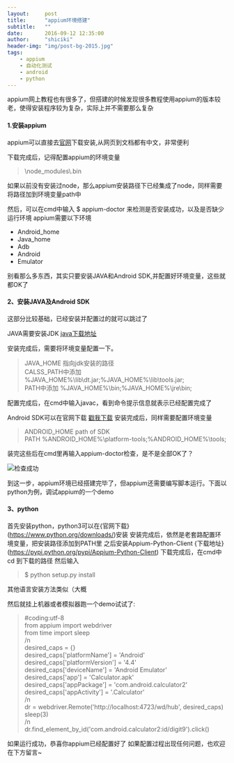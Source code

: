 ```yaml
---
layout:     post
title:      "appium环境搭建"
subtitle:   ""
date:       2016-09-12 12:35:00
author:     "shiciki"
header-img: "img/post-bg-2015.jpg"
tags:
    - appium
    - 自动化测试
    - android
    - python
---
```


appium网上教程也有很多了，但搭建的时候发现很多教程使用appium的版本较老，使得安装程序较为复杂，实际上并不需要那么复杂

#### 1.安装appium

appium可以直接去[官网](http://appium.io/index.html?lang=zh)下载安装,从网页到文档都有中文，非常便利

下载完成后，记得配置appium的环境变量

>\node_modules\\.bin  

如果以前没有安装过node，那么appium安装路径下已经集成了node，同样需要将路径加到环境变量path中

然后，可以在cmd中输入 $ appium-doctor 来检测是否安装成功，以及是否缺少运行环境
appium需要以下环境

+ Android_home
+ Java_home
+ Adb
+ Android
+ Emulator

别看那么多东西，其实只要安装JAVA和Android SDK,并配置好环境变量，这些就都OK了

#### 2、安装JAVA及Android SDK
这部分比较基础，已经安装并配置过的就可以跳过了

JAVA需要安装JDK
[java下载地址](http://www.java.com/zh_CN/download/manual.jsp)

安装完成后，需要将环境变量配置一下。

>JAVA_HOME 指向jdk安装的路径  
CALSS_PATH中添加 %JAVA_HOME%\lib\dt.jar;%JAVA_HOME%\lib\tools.jar;   
PATH中添加 %JAVA_HOME%\bin;%JAVA_HOME%\jre\bin;  

配置完成后，在cmd中输入javac，看到命令提示信息就表示已经配置完成了

Android SDK可以在官网下载
[戳我下载](http://developer.android.com/sdk/index.html)
安装完成后，同样需要配置环境变量

>ANDROID_HOME  path of SDK  
PATH  %ANDROID_HOME%\platform-tools;%ANDROID_HOME%\tools;  

装完这些后在cmd里再输入appium-doctor检查，是不是全部OK了？

![检查成功](/blog/img/post-160912.png)

到这一步，appium环境已经搭建完毕了，但appium还需要编写脚本运行。下面以python为例，调试appium的一个demo

#### 3、python
首先安装python，python3可以在{官网下载}(https://www.python.org/downloads/)安装
安装完成后，依然是老套路配置环境变量，把安装路径添加到PATH里
之后安装Appium-Python-Client
{下载地址}(https://pypi.python.org/pypi/Appium-Python-Client)
下载完成后，在cmd中 cd 到下载的路径
然后输入

> $ python setup.py install   

其他语言安装方法类似（大概

然后就挂上机器或者模拟器跑一个demo试试了:

>#coding:utf-8  
from appium import webdriver  
from time import sleep  
/n   
desired_caps = {}  
desired_caps['platformName'] = 'Android'  
desired_caps['platformVersion'] = '4.4'  
desired_caps['deviceName'] = 'Android Emulator'  
desired_caps['app'] = 'Calculator.apk'  
desired_caps['appPackage'] = 'com.android.calculator2'  
desired_caps['appActivity'] = '.Calculator'  
/n  
dr = webdriver.Remote('http://localhost:4723/wd/hub', desired_caps)  
sleep(3)  
/n   
dr.find_element_by_id('com.android.calculator2:id/digit9').click()  

如果运行成功，恭喜你appium已经配置好了
如果配置过程出现任何问题，也欢迎在下方留言~

